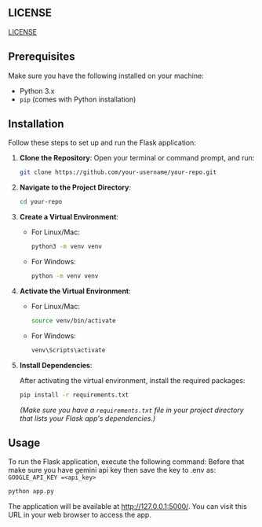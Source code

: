 ## LICENSE
[LICENSE](LICENSE)


## Prerequisites

Make sure you have the following installed on your machine:

- Python 3.x
- `pip` (comes with Python installation)

## Installation

Follow these steps to set up and run the Flask application:

1. **Clone the Repository**: Open your terminal or command prompt, and run:

    ```bash
    git clone https://github.com/your-username/your-repo.git
    ```

2. **Navigate to the Project Directory**:

    ```bash
    cd your-repo
    ```

3. **Create a Virtual Environment**:
    - For Linux/Mac:

        ```bash
        python3 -m venv venv
        ```

    - For Windows:

        ```bash
        python -m venv venv
        ```

4. **Activate the Virtual Environment**:
    - For Linux/Mac:

        ```bash
        source venv/bin/activate
        ```

    - For Windows:

        ```bash
        venv\Scripts\activate
        ```

5. **Install Dependencies**:

    After activating the virtual environment, install the required packages:

    ```bash
    pip install -r requirements.txt
    ```

    *(Make sure you have a `requirements.txt` file in your project directory that lists your Flask app's dependencies.)*

## Usage

To run the Flask application, execute the following command:
Before that make sure you have gemini api key then save the key to .env as:  ```GOOGLE_API_KEY =<api_key>```

```bash
python app.py
```

The application will be available at http://127.0.0.1:5000/. You can visit this URL in your web browser to access the app.
